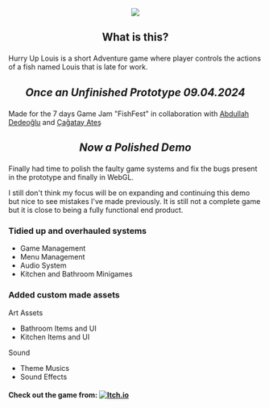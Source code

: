 <p align="center">
  <img src="./Assets/Art Assets/Game Icon/Hurry_Up_Louis_Icon.png"/>
</p>

## <p align="center">What is this?</p>
Hurry Up Louis is a short Adventure game where player controls the actions of a fish named Louis that is late for work.

## <p align="center">*Once an Unfinished Prototype 09.04.2024*</p>
Made for the 7 days Game Jam "FishFest" in collaboration with [Abdullah Dedeoğlu](https://github.com/abdullahdedeoglu) and [Çağatay Ateş](https://github.com/AgeOfTheHorseMoon)

## <p align="center">*Now a Polished Demo*</p>
Finally had time to polish the faulty game systems and fix the bugs present in the prototype and finally in WebGL. 
<p>
I still don't think my focus will be on expanding and continuing this demo but nice to see mistakes I've made previously.
It is still not a complete game but it is close to being a fully functional end product.
</p>

### Tidied up and overhauled systems
<ul>
 <li>Game Management</li>
 <li>Menu Management</li>
 <li>Audio System</li> 
 <li>Kitchen and Bathroom Minigames</li> 
</ul>

### Added custom made assets
Art Assets
<ul>
 <li>Bathroom Items and UI</li>
 <li>Kitchen Items and UI</li>
</ul>
Sound
<ul>
 <li>Theme Musics</li>
 <li>Sound Effects</li>
</ul>

#### Check out the game from: [![Itch.io](https://img.shields.io/badge/-Itch.io-000?&logo=itch.io)](https://mehmetberkayc.itch.io)
